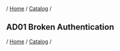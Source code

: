 / [Home](/acctp/) / [Catalog](/acctp/catalog.html) /

## AD01 Broken Authentication

/ [Home](/acctp/) / [Catalog](/acctp/catalog.html) /
